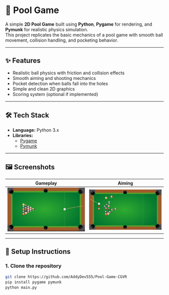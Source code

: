 # 🎱 Pool Game

A simple **2D Pool Game** built using **Python**, **Pygame** for rendering, and **Pymunk** for realistic physics simulation.  
This project replicates the basic mechanics of a pool game with smooth ball movement, collision handling, and pocketing behavior.

---

## ✨ Features

- Realistic ball physics with friction and collision effects
- Smooth aiming and shooting mechanics
- Pocket detection when balls fall into the holes
- Simple and clean 2D graphics
- Scoring system (optional if implemented)

---

## 🛠️ Tech Stack

- **Language:** Python 3.x
- **Libraries:** 
  - [Pygame](https://www.pygame.org/news)
  - [Pymunk](http://www.pymunk.org/en/latest/)

---

## 🖼️ Screenshots

| Gameplay | Aiming |
| :---: | :---: |
| ![Gameplay](assets/ss/game.png) | ![Aiming](assets/ss/hitting.png) |

---

## 🚀 Setup Instructions

### 1. Clone the repository

```bash
git clone https://github.com/AddyDev555/Pool-Game-CGVR
pip install pygame pymunk
python main.py
